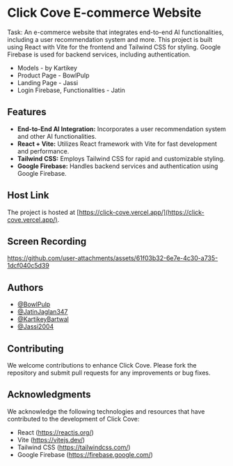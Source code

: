 # Click Cove E-commerce Website

Task: An e-commerce website that integrates end-to-end AI functionalities, including a user recommendation system and more. This project is built using React with Vite for the frontend and Tailwind CSS for styling. Google Firebase is used for backend services, including authentication.
- Models - by Kartikey
- Product Page - BowlPulp
- Landing Page - Jassi
- Login Firebase, Functionalities - Jatin

## Features

- **End-to-End AI Integration:** Incorporates a user recommendation system and other AI functionalities.
- **React + Vite:** Utilizes React framework with Vite for fast development and performance.
- **Tailwind CSS:** Employs Tailwind CSS for rapid and customizable styling.
- **Google Firebase:** Handles backend services and authentication using Google Firebase.

## Host Link

The project is hosted at [https://click-cove.vercel.app/](https://click-cove.vercel.app/).

## Screen Recording
https://github.com/user-attachments/assets/61f03b32-6e7e-4c30-a735-1dcf040c5d39


## Authors

- [@BowlPulp](http://github.com/BowlPulp)
- [@JatinJaglan347](https://github.com/JatinJaglan347)
- [@KartikeyBartwal](https://github.com/KartikeyBartwal)
- [@Jassi2004](https://github.com/Jassi2004)

## Contributing

We welcome contributions to enhance Click Cove. Please fork the repository and submit pull requests for any improvements or bug fixes.

## Acknowledgments

We acknowledge the following technologies and resources that have contributed to the development of Click Cove:

- React (https://reactjs.org/)
- Vite (https://vitejs.dev/)
- Tailwind CSS (https://tailwindcss.com/)
- Google Firebase (https://firebase.google.com/)
